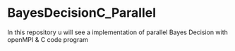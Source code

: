 # BayesDecisionC_Parallel
In this repository u will see a implementation of parallel Bayes Decision with openMPI &amp; C code program 
